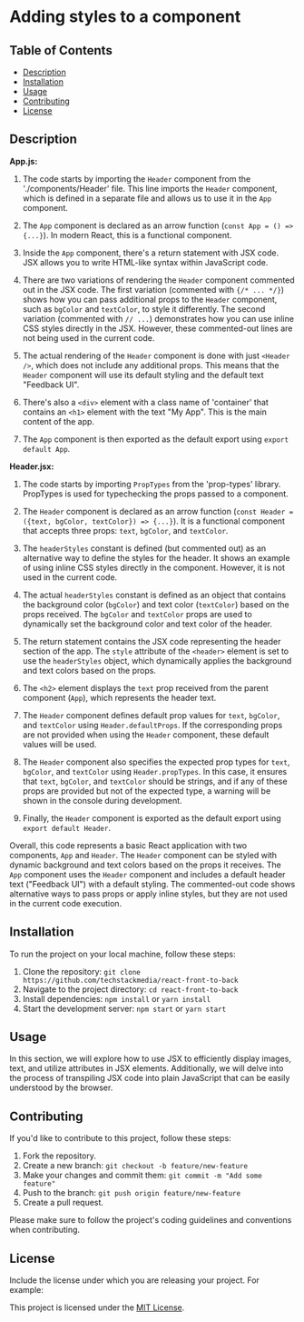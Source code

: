 # Adding styles to a component

## Table of Contents

- [Description](#description)
- [Installation](#installation)
- [Usage](#usage)
- [Contributing](#contributing)
- [License](#license)

## Description

**App.js:**

1. The code starts by importing the `Header` component from the './components/Header' file. This line imports the `Header` component, which is defined in a separate file and allows us to use it in the `App` component.

2. The `App` component is declared as an arrow function (`const App = () => {...}`). In modern React, this is a functional component.

3. Inside the `App` component, there's a return statement with JSX code. JSX allows you to write HTML-like syntax within JavaScript code.

4. There are two variations of rendering the `Header` component commented out in the JSX code. The first variation (commented with `{/* ... */}`) shows how you can pass additional props to the `Header` component, such as `bgColor` and `textColor`, to style it differently. The second variation (commented with `// ...`) demonstrates how you can use inline CSS styles directly in the JSX. However, these commented-out lines are not being used in the current code.

5. The actual rendering of the `Header` component is done with just `<Header />`, which does not include any additional props. This means that the `Header` component will use its default styling and the default text "Feedback UI".

6. There's also a `<div>` element with a class name of 'container' that contains an `<h1>` element with the text "My App". This is the main content of the app.

7. The `App` component is then exported as the default export using `export default App`.

**Header.jsx:**

1. The code starts by importing `PropTypes` from the 'prop-types' library. PropTypes is used for typechecking the props passed to a component.

2. The `Header` component is declared as an arrow function (`const Header = ({text, bgColor, textColor}) => {...}`). It is a functional component that accepts three props: `text`, `bgColor`, and `textColor`.

3. The `headerStyles` constant is defined (but commented out) as an alternative way to define the styles for the header. It shows an example of using inline CSS styles directly in the component. However, it is not used in the current code.

4. The actual `headerStyles` constant is defined as an object that contains the background color (`bgColor`) and text color (`textColor`) based on the props received. The `bgColor` and `textColor` props are used to dynamically set the background color and text color of the header.

5. The return statement contains the JSX code representing the header section of the app. The `style` attribute of the `<header>` element is set to use the `headerStyles` object, which dynamically applies the background and text colors based on the props.

6. The `<h2>` element displays the `text` prop received from the parent component (`App`), which represents the header text.

7. The `Header` component defines default prop values for `text`, `bgColor`, and `textColor` using `Header.defaultProps`. If the corresponding props are not provided when using the `Header` component, these default values will be used.

8. The `Header` component also specifies the expected prop types for `text`, `bgColor`, and `textColor` using `Header.propTypes`. In this case, it ensures that `text`, `bgColor`, and `textColor` should be strings, and if any of these props are provided but not of the expected type, a warning will be shown in the console during development.

9. Finally, the `Header` component is exported as the default export using `export default Header`.

Overall, this code represents a basic React application with two components, `App` and `Header`. The `Header` component can be styled with dynamic background and text colors based on the props it receives. The `App` component uses the `Header` component and includes a default header text ("Feedback UI") with a default styling. The commented-out code shows alternative ways to pass props or apply inline styles, but they are not used in the current code execution.

## Installation

To run the project on your local machine, follow these steps:

1. Clone the repository: `git clone https://github.com/techstackmedia/react-front-to-back`
2. Navigate to the project directory: `cd react-front-to-back`
3. Install dependencies: `npm install` or `yarn install`
4. Start the development server: `npm start` or `yarn start`

## Usage

In this section, we will explore how to use JSX to efficiently display images, text, and utilize attributes in JSX elements. Additionally, we will delve into the process of transpiling JSX code into plain JavaScript that can be easily understood by the browser.

## Contributing

If you'd like to contribute to this project, follow these steps:

1. Fork the repository.
2. Create a new branch: `git checkout -b feature/new-feature`
3. Make your changes and commit them: `git commit -m "Add some feature"`
4. Push to the branch: `git push origin feature/new-feature`
5. Create a pull request.

Please make sure to follow the project's coding guidelines and conventions when contributing.

## License

Include the license under which you are releasing your project. For example:

This project is licensed under the [MIT License](https://opensource.org/licenses/MIT).
